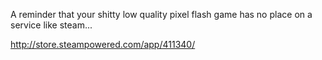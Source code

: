 A reminder that your shitty low quality pixel flash game has no place on a service like steam...

http://store.steampowered.com/app/411340/